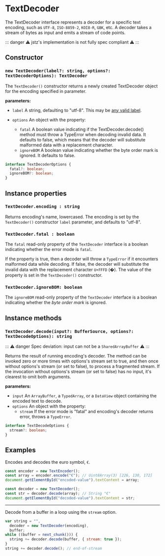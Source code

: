 # TextDecoder

The TextDecoder interface represents a decoder for a specific text encoding, such as `UTF-8`, `ISO-8859-2`, `KOI8-R`, `GBK`, etc. A decoder takes a stream of bytes as input and emits a stream of code points.

::: danger ⚠️ jstz's implementation is not fully spec compliant ⚠️ :::

## Constructor

### `new TextDecoder(label?: string, options?: TextDecoderOptions): TextDecoder`

The `TextDecoder()` constructor returns a newly created TextDecoder object for the encoding specified in parameter.

**parameters:**

- `label` A string, defaulting to "utf-8". This may be [any valid label](https://developer.mozilla.org/en-US/docs/Web/API/Encoding_API/Encodings).

- `options` An object with the property:
  - `fatal` A boolean value indicating if the TextDecoder.decode() method must throw a TypeError when decoding invalid data. It defaults to false, which means that the decoder will substitute malformed data with a replacement character.
  - `ignoreBOM` A boolean value indicating whether the byte order mark is ignored. It defaults to false.

```typescript
interface TextDecoderOptions {
  fatal?: boolean;
  ignoreBOM?: boolean;
}
```

## Instance properties

### `TextDecoder.encoding : string`

Returns encoding's name, lowercased. The encoding is set by the `TextDecoder()` constructor `label` parameter, and defaults to "utf-8".

### `TextDecoder.fatal : boolean`

The `fatal` read-only property of the `TextDecoder` interface is a boolean indicating whether the error mode is `fatal`.

If the property is true, then a decoder will throw a `TypeError` if it encounters malformed data while decoding. If false, the decoder will substitute the invalid data with the replacement character `U+FFFD` (�). The value of the property is set in the `TextDecoder()` constructor.

### `TextDecoder.ignoreBOM: boolean`

The `ignoreBOM` read-only property of the `TextDecoder` interface is a boolean indicating whether the _byte order mark_ is ignored.

## Instance methods

### `TextDecoder.decode(input?: BufferSource, options?: TextDecodeOptions): string`

::: ⚠️ danger Spec deviation: input can not be a `SharedArrayBuffer` ⚠️ :::

Returns the result of running encoding's decoder. The method can be invoked zero or more times with options's stream set to true, and then once without options's stream (or set to false), to process a fragmented stream. If the invocation without options's stream (or set to false) has no input, it's clearest to omit both arguments.

**parameters:**

- `input` An `ArrayBuffer`, a `TypedArray`, or a `DataView` object containing the encoded text to decode.
- `options` An object with the property:
  - `stream` If the error mode is "fatal" and encoding's decoder returns error, throws a `TypeError`.

```typescript
interface TextDecodeOptions {
  stream?: boolean;
}
```

## Examples

Encodes and decodes the euro symbol, `€`.

```js
const encoder = new TextEncoder();
const array = encoder.encode("€"); // Uint8Array(3) [226, 130, 172]
document.getElementById("encoded-value").textContent = array;

const decoder = new TextDecoder();
const str = decoder.decode(array); // String "€"
document.getElementById("decoded-value").textContent = str;
```

---

Decode from a buffer in a loop using the `stream` option.

```js
var string = "",
  decoder = new TextDecoder(encoding),
  buffer;
while ((buffer = next_chunk())) {
  string += decoder.decode(buffer, { stream: true });
}
string += decoder.decode(); // end-of-stream
```
